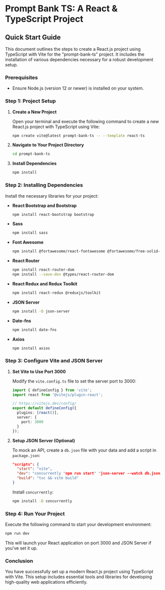 
# Prompt Bank TS: A React & TypeScript Project

## Quick Start Guide

This document outlines the steps to create a React.js project using TypeScript with Vite for the "prompt-bank-ts" project. It includes the installation of various dependencies necessary for a robust development setup.

### Prerequisites

- Ensure Node.js (version 12 or newer) is installed on your system.

### Step 1: Project Setup

1. **Create a New Project**

   Open your terminal and execute the following command to create a new React.js project with TypeScript using Vite:

   ```bash
   npm create vite@latest prompt-bank-ts -- --template react-ts
   ```

2. **Navigate to Your Project Directory**

   ```bash
   cd prompt-bank-ts
   ```

3. **Install Dependencies**

   ```bash
   npm install
   ```

### Step 2: Installing Dependencies

Install the necessary libraries for your project:

- **React Bootstrap and Bootstrap**

  ```bash
  npm install react-bootstrap bootstrap
  ```

- **Sass**

  ```bash
  npm install sass
  ```

- **Font Awesome**

  ```bash
  npm install @fortawesome/react-fontawesome @fortawesome/free-solid-svg-icons @fortawesome/free-brands-svg-icons @fortawesome/free-regular-svg-icons
  ```

- **React Router**

  ```bash
  npm install react-router-dom
  npm install --save-dev @types/react-router-dom
  ```

- **React Redux and Redux Toolkit**

  ```bash
  npm install react-redux @reduxjs/toolkit
  ```

- **JSON Server**

  ```bash
  npm install -D json-server
  ```

- **Date-fns**

  ```bash
  npm install date-fns
  ```

- **Axios**

  ```bash
  npm install axios
  ```

### Step 3: Configure Vite and JSON Server

1. **Set Vite to Use Port 3000**

   Modify the `vite.config.ts` file to set the server port to 3000:

   ```ts
   import { defineConfig } from 'vite';
   import react from '@vitejs/plugin-react';

   // https://vitejs.dev/config/
   export default defineConfig({
     plugins: [react()],
     server: {
       port: 3000
     }
   });
   ```

2. **Setup JSON Server (Optional)**

   To mock an API, create a `db.json` file with your data and add a script in `package.json`:

   ```json
   "scripts": {
     "start": "vite",
     "dev": "concurrently "npm run start" "json-server --watch db.json --port 5000"",
     "build": "tsc && vite build"
   }
   ```

   Install `concurrently`:

   ```bash
   npm install -D concurrently
   ```

### Step 4: Run Your Project

Execute the following command to start your development environment:

```bash
npm run dev
```

This will launch your React application on port 3000 and JSON Server if you've set it up.

### Conclusion

You have successfully set up a modern React.js project using TypeScript with Vite. This setup includes essential tools and libraries for developing high-quality web applications efficiently.
